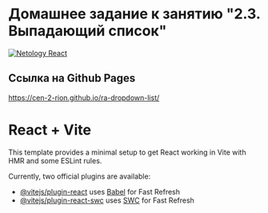# Домашнее задание к занятию "2.3. Выпадающий список"
[![Netology React](https://github.com/Cen-2-rion/ra-dropdown-list/actions/workflows/web.yml/badge.svg?branch=main)](https://github.com/Cen-2-rion/ra-dropdown-list/actions/workflows/web.yml)
## Ссылка на Github Pages
https://cen-2-rion.github.io/ra-dropdown-list/
# React + Vite

This template provides a minimal setup to get React working in Vite with HMR and some ESLint rules.

Currently, two official plugins are available:

- [@vitejs/plugin-react](https://github.com/vitejs/vite-plugin-react/blob/main/packages/plugin-react/README.md) uses [Babel](https://babeljs.io/) for Fast Refresh
- [@vitejs/plugin-react-swc](https://github.com/vitejs/vite-plugin-react-swc) uses [SWC](https://swc.rs/) for Fast Refresh
